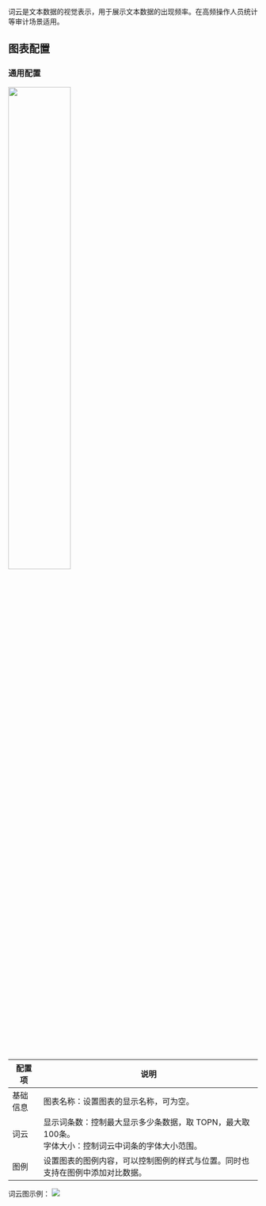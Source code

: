 词云是文本数据的视觉表示，用于展示文本数据的出现频率。在高频操作人员统计等审计场景适用。

## 图表配置

### 通用配置

<img src="https://qcloudimg.tencent-cloud.cn/raw/9466a4f14d28969375cf3e32c986b03b.png" style="width:50%;" />

| 配置项     | 说明                                                         |
| ---------- | ------------------------------------------------------------ |
| 基础信息 | 图表名称：设置图表的显示名称，可为空。                                 |
| 词云 | 显示词条数：控制最大显示多少条数据，取 TOPN，最大取100条。<br />字体大小：控制词云中词条的字体大小范围。 |
| 图例       | 设置图表的图例内容，可以控制图例的样式与位置。同时也支持在图例中添加对比数据。 |

词云图示例：
![](https://qcloudimg.tencent-cloud.cn/raw/ccbb9236ee774bc785329741eb736d4f.png)



